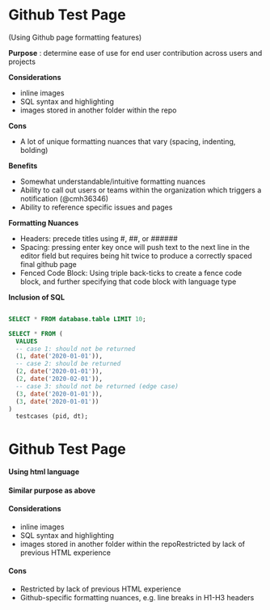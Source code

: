 
          

# Github Test Page 
(Using Github page formatting features)

**Purpose** : determine ease of use for end user contribution across users and projects 

**Considerations** 
  - inline images
  - SQL syntax and highlighting 
  - images stored in another folder within the repo 

**Cons**
  - A lot of unique formatting nuances that vary (spacing, indenting, bolding)

**Benefits** 
  - Somewhat understandable/intuitive formatting nuances 
  - Ability to call out users or teams within the organization which triggers a notification (@cmh36346) 
  - Ability to reference specific issues and pages

**Formatting Nuances**
   - Headers: precede titles using #, ##, or ######
   - Spacing: pressing enter key once will push text to the next line in the editor field but requires being hit twice to produce a correctly spaced final github page 
   - Fenced Code Block: Using triple back-ticks to create a fence code block, and further specifying that code block with language type

**Inclusion of SQL**

```sql

SELECT * FROM database.table LIMIT 10;
```
```sql
SELECT * FROM (
  VALUES
  -- case 1: should not be returned
  (1, date('2020-01-01')),
  -- case 2: should be returned
  (2, date('2020-01-01')),
  (2, date('2020-02-01')),
  -- case 3: should not be returned (edge case)
  (3, date('2020-01-01')),
  (3, date('2020-01-01'))
)
  testcases (pid, dt);
```




    
  <body>
    <h1>Github Test Page</h1> <h4>Using html language</h4>
    <h4>Similar purpose as above</h4>
    <h4>Considerations</h4>
      <ul>
        <li>inline images</li>
        <li>SQL syntax and highlighting </li>
        <li>images stored in another folder within the repoRestricted by lack of previous HTML experience</li>
          </ul>      
    <h4>Cons</h4>
      <ul>
        <li>Restricted by lack of previous HTML experience</li>
        <li>Github-specific formatting nuances, e.g. line breaks in H1-H3 headers</li>
          </ul>
  </body>
</html>
